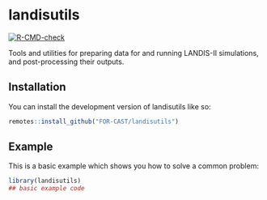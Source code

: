 # landisutils

<!-- badges: start -->
[![R-CMD-check](https://github.com/FOR-CAST/landisutils/actions/workflows/R-CMD-check.yaml/badge.svg)](https://github.com/FOR-CAST/landisutils/actions/workflows/R-CMD-check.yaml)
<!-- badges: end -->

Tools and utilities for preparing data for and running LANDIS-II simulations, and post-processing their outputs.

## Installation

You can install the development version of landisutils like so:

``` r
remotes::install_github("FOR-CAST/landisutils")
```

## Example

This is a basic example which shows you how to solve a common problem:

``` r
library(landisutils)
## basic example code
```
